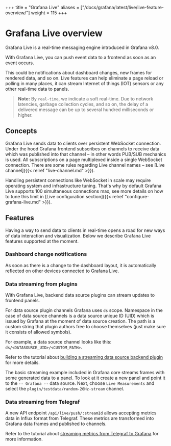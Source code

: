 +++
title = "Grafana Live"
aliases = ["/docs/grafana/latest/live/live-feature-overview/"]
weight = 115
+++

# Grafana Live overview

Grafana Live is a real-time messaging engine introduced in Grafana v8.0.

With Grafana Live, you can push event data to a frontend as soon as an event occurs.

This could be notifications about dashboard changes, new frames for rendered data, and so on. Live features can help eliminate a page reload or polling in many places, it can stream Internet of things (IOT) sensors or any other real-time data to panels.

> **Note:** By `real-time`, we indicate a soft real-time. Due to network latencies, garbage collection cycles, and so on, the delay of a delivered message can be up to several hundred milliseconds or higher.

## Concepts

Grafana Live sends data to clients over persistent WebSocket connection. Under the hood Grafana frontend subscribes on channels to receive data which was published into that channel – in other words PUB/SUB mechanics is used. All subscriptions on a page multiplexed inside a single WebSocket connection. There are some rules regarding Live channel names – see [Live channel]({{< relref "live-channel.md" >}}).

Handling persistent connections like WebSocket in scale may require operating system and infrastructure tuning. That's why by default Grafana Live supports 100 simultaneous connections max, see more details on how to tune this limit in [Live configuration section]({{< relref "configure-grafana-live.md" >}}).

## Features

Having a way to send data to clients in real-time opens a road for new ways of data interaction and visualization. Below we describe Grafana Live features supported at the moment.

### Dashboard change notifications

As soon as there is a change to the dashboard layout, it is automatically reflected on other devices connected to Grafana Live.

### Data streaming from plugins

With Grafana Live, backend data source plugins can stream updates to frontend panels.

For data source plugin channels Grafana uses `ds` scope. Namespace in the case of data source channels is a data source unique ID (UID) which is issued by Grafana at the moment of data source creation. The path is a custom string that plugin authors free to choose themselves (just make sure it consists of allowed symbols).

For example, a data source channel looks like this: `ds/<DATASOURCE_UID>/<CUSTOM_PATH>`.

Refer to the tutorial about [building a streaming data source backend plugin](https://grafana.com/tutorials/build-a-streaming-data-source-plugin/) for more details.

The basic streaming example included in Grafana core streams frames with some generated data to a panel. To look at it create a new panel and point it to the `-- Grafana --` data source. Next, choose `Live Measurements` and select the `plugin/testdata/random-20Hz-stream` channel.

### Data streaming from Telegraf

A new API endpoint `/api/live/push/:streamId` allows accepting metrics data in Influx format from Telegraf. These metrics are transformed into Grafana data frames and published to channels.

Refer to the tutorial about [streaming metrics from Telegraf to Grafana](https://grafana.com/tutorials/stream-metrics-from-telegraf-to-grafana/) for more information.
